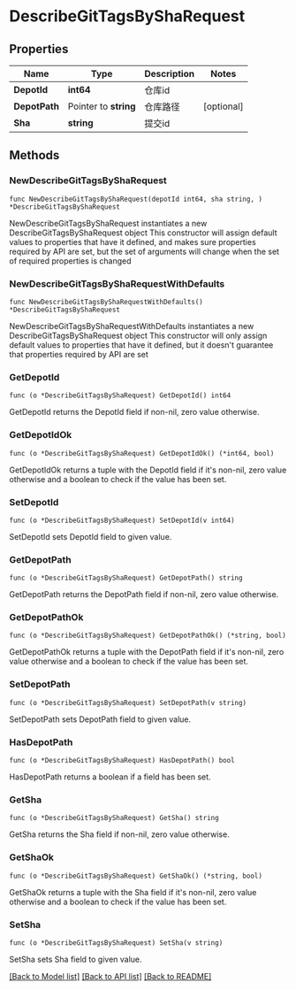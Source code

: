 # DescribeGitTagsByShaRequest

## Properties

Name | Type | Description | Notes
------------ | ------------- | ------------- | -------------
**DepotId** | **int64** | 仓库id | 
**DepotPath** | Pointer to **string** | 仓库路径 | [optional] 
**Sha** | **string** | 提交id | 

## Methods

### NewDescribeGitTagsByShaRequest

`func NewDescribeGitTagsByShaRequest(depotId int64, sha string, ) *DescribeGitTagsByShaRequest`

NewDescribeGitTagsByShaRequest instantiates a new DescribeGitTagsByShaRequest object
This constructor will assign default values to properties that have it defined,
and makes sure properties required by API are set, but the set of arguments
will change when the set of required properties is changed

### NewDescribeGitTagsByShaRequestWithDefaults

`func NewDescribeGitTagsByShaRequestWithDefaults() *DescribeGitTagsByShaRequest`

NewDescribeGitTagsByShaRequestWithDefaults instantiates a new DescribeGitTagsByShaRequest object
This constructor will only assign default values to properties that have it defined,
but it doesn't guarantee that properties required by API are set

### GetDepotId

`func (o *DescribeGitTagsByShaRequest) GetDepotId() int64`

GetDepotId returns the DepotId field if non-nil, zero value otherwise.

### GetDepotIdOk

`func (o *DescribeGitTagsByShaRequest) GetDepotIdOk() (*int64, bool)`

GetDepotIdOk returns a tuple with the DepotId field if it's non-nil, zero value otherwise
and a boolean to check if the value has been set.

### SetDepotId

`func (o *DescribeGitTagsByShaRequest) SetDepotId(v int64)`

SetDepotId sets DepotId field to given value.


### GetDepotPath

`func (o *DescribeGitTagsByShaRequest) GetDepotPath() string`

GetDepotPath returns the DepotPath field if non-nil, zero value otherwise.

### GetDepotPathOk

`func (o *DescribeGitTagsByShaRequest) GetDepotPathOk() (*string, bool)`

GetDepotPathOk returns a tuple with the DepotPath field if it's non-nil, zero value otherwise
and a boolean to check if the value has been set.

### SetDepotPath

`func (o *DescribeGitTagsByShaRequest) SetDepotPath(v string)`

SetDepotPath sets DepotPath field to given value.

### HasDepotPath

`func (o *DescribeGitTagsByShaRequest) HasDepotPath() bool`

HasDepotPath returns a boolean if a field has been set.

### GetSha

`func (o *DescribeGitTagsByShaRequest) GetSha() string`

GetSha returns the Sha field if non-nil, zero value otherwise.

### GetShaOk

`func (o *DescribeGitTagsByShaRequest) GetShaOk() (*string, bool)`

GetShaOk returns a tuple with the Sha field if it's non-nil, zero value otherwise
and a boolean to check if the value has been set.

### SetSha

`func (o *DescribeGitTagsByShaRequest) SetSha(v string)`

SetSha sets Sha field to given value.



[[Back to Model list]](../README.md#documentation-for-models) [[Back to API list]](../README.md#documentation-for-api-endpoints) [[Back to README]](../README.md)


